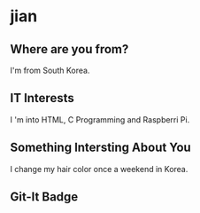 # jian
## Where are you from?
I'm from South Korea.
## IT Interests
I 'm into HTML, C Programming and Raspberri Pi.
## Something Intersting About You
I change my hair color once a weekend in Korea.
## Git-It Badge

